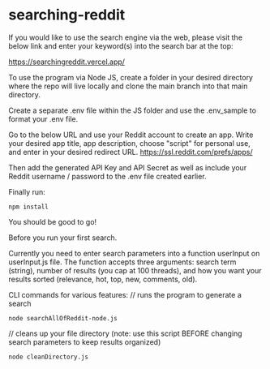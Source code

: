 # searching-reddit

If you would like to use the search engine via the web, please visit the below link and enter your keyword(s) into the search bar at the top:

https://searchingreddit.vercel.app/

To use the program via Node JS, create a folder in your desired directory where the repo will live locally and clone the main branch into that main directory. 

Create a separate .env file within the JS folder and use the .env_sample to format your .env file. 

Go to the below URL and use your Reddit account to create an app. Write your desired app title, app description, choose "script" for personal use, and enter in your desired redirect URL.
https://ssl.reddit.com/prefs/apps/

Then add the generated API Key and API Secret as well as include your Reddit username / password to the .env file created earlier. 

Finally run: 
```
npm install
```

You should be good to go! 

Before you run your first search. 

Currently you need to enter search parameters into a function userInput on userInput.js file. The function accepts three arguments: search term (string), number of results (you cap at 100 threads), and how you want your results sorted (relevance, hot, top, new, comments, old).

CLI commands for various features: 
// runs the program to generate a search
```
node searchAllOfReddit-node.js
```

// cleans up your file directory (note: use this script BEFORE changing search parameters to keep results organized)
```
node cleanDirectory.js
```

